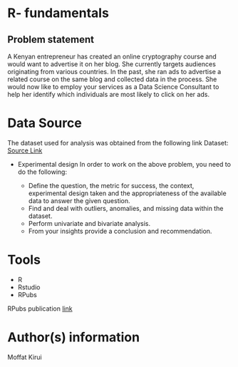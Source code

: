 # R- fundamentals

## Problem statement
A Kenyan entrepreneur has created an online cryptography course and would want to advertise it on her blog. She currently targets audiences originating from various countries. In the past, she ran ads to advertise a related course on the same blog and collected data in the process. She would now like to employ your services as a Data Science Consultant to help her identify which individuals are most likely to click on her ads. 


# Data Source
The dataset used for analysis was obtained from the following link
Dataset: [Source Link](http://bit.ly/IPAdvertisingData)

* Experimental design 
   In order to work on the above problem, you need to do the following:

    + Define the question, the metric for success, the context, experimental design taken and the appropriateness of the available data to answer the given question.
    + Find and deal with outliers, anomalies, and missing data within the dataset.
    + Perform  univariate and bivariate analysis.
    + From your insights provide a conclusion and recommendation.
   
# Tools
+ R
+ Rstudio
+ RPubs

RPubs publication [link](https://rpubs.com/MoffatKirui/787847)

# Author(s) information
Moffat Kirui

